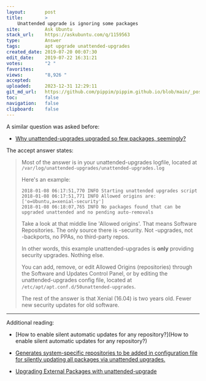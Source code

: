```yaml
---
layout:       post
title:        >
    Unattended upgrade is ignoring some packages
site:         Ask Ubuntu
stack_url:    https://askubuntu.com/q/1159563
type:         Answer
tags:         apt upgrade unattended-upgrades
created_date: 2019-07-20 00:07:30
edit_date:    2019-07-22 16:31:21
votes:        "2 "
favorites:    
views:        "8,926 "
accepted:     
uploaded:     2023-12-31 12:29:11
git_md_url:   https://github.com/pippim/pippim.github.io/blob/main/_posts/2019/2019-07-20-Unattended-upgrade-is-ignoring-some-packages.md
toc:          false
navigation:   false
clipboard:    false
---
```


A similar question was asked before:

- [Why unattended-upgrades upgraded so few packages, seemingly?][1]

The accept answer states:

> Most of the answer is in your unattended-upgrades logfile, located at  
> `/var/log/unattended-upgrades/unattended-upgrades.log`  
>   
> Here's an example:  
>   
>     2018-01-08 06:17:51,770 INFO Starting unattended upgrades script  
>     2018-01-08 06:17:51,771 INFO Allowed origins are: ['o=Ubuntu,a=xenial-security']  
>     2018-01-08 06:18:07,765 INFO No packages found that can be upgraded unattended and no pending auto-removals  
>   
> Take a look at that middle line 'Allowed origins'. That means Software  
> Repositories. The only source there is -security. Not -upgrades, not  
> -backports, no PPAs, no third-party repos.  
>   
> In other words, this example unattended-upgrades is **only** providing  
> security upgrades. Nothing else.  
>   
> You can add, remove, or edit Allowed Origins (repositories) through  
> the Software and Updates Control Panel, or by editing the  
> unattended-upgrades config file, located at  
> `/etc/apt/apt.conf.d/50unattended-upgrades`.  
>   
> The rest of the answer is that Xenial (16.04) is two years old. Fewer  
> new security updates for old software.  


----------

Additional reading:

- [How to enable silent automatic updates for any repository?](How to enable silent automatic updates for any repository?)
- [Generates system-specific repositories to be added in configuration file for silently updating all packages via unattended upgrades.][2]
- [Upgrading External Packages with unattended-upgrade][3]


  [1]: https://askubuntu.com/questions/993470/why-unattended-upgrades-upgraded-so-few-packages-seemingly
  [2]: https://github.com/abhigenie92/unattended_upgrades_repos
  [3]: https://linux-audit.com/upgrading-external-packages-with-unattended-upgrade
